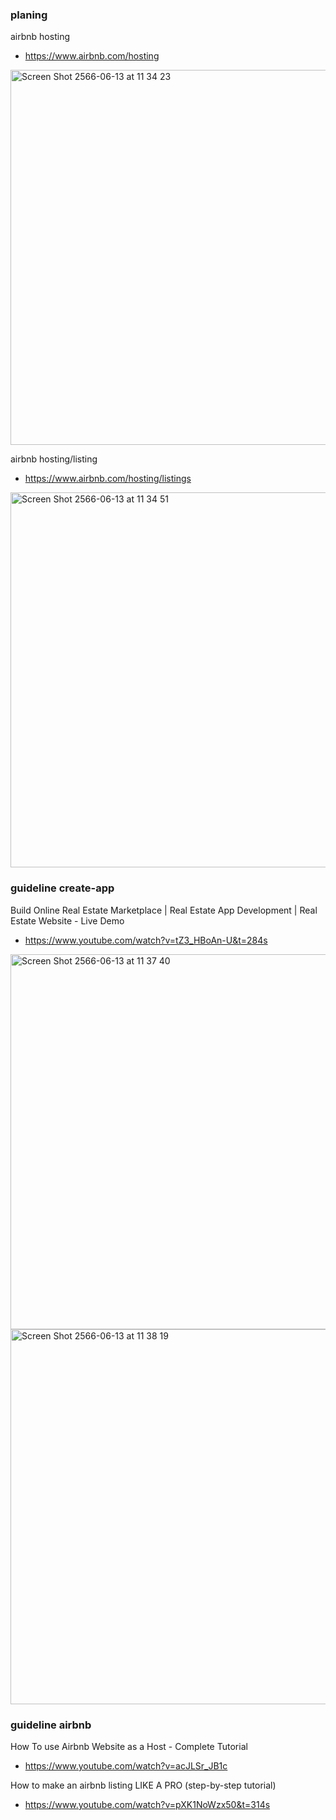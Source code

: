 ### planing

airbnb hosting
- https://www.airbnb.com/hosting

<img width="600" alt="Screen Shot 2566-06-13 at 11 34 23" src="https://github.com/989x/learnwithGPT/assets/73060136/a4f983d2-ed25-488d-8299-97a2f6d1018a">

airbnb hosting/listing
- https://www.airbnb.com/hosting/listings

<img width="600" alt="Screen Shot 2566-06-13 at 11 34 51" src="https://github.com/989x/learnwithGPT/assets/73060136/96dd2135-1788-440e-8bf4-6c4bf64adfc5">

### guideline create-app

Build Online Real Estate Marketplace | Real Estate App Development | Real Estate Website - Live Demo
- https://www.youtube.com/watch?v=tZ3_HBoAn-U&t=284s

<img width="600" alt="Screen Shot 2566-06-13 at 11 37 40" src="https://github.com/989x/learnwithGPT/assets/73060136/579edf5c-6736-493b-8dd8-3df32ec7870f">

<img width="600" alt="Screen Shot 2566-06-13 at 11 38 19" src="https://github.com/989x/learnwithGPT/assets/73060136/6db71d25-97c7-4832-bdb0-add2354ba6fa">

### guideline airbnb

How To use Airbnb Website as a Host - Complete Tutorial
- https://www.youtube.com/watch?v=acJLSr_JB1c

How to make an airbnb listing LIKE A PRO (step-by-step tutorial)
- https://www.youtube.com/watch?v=pXK1NoWzx50&t=314s
